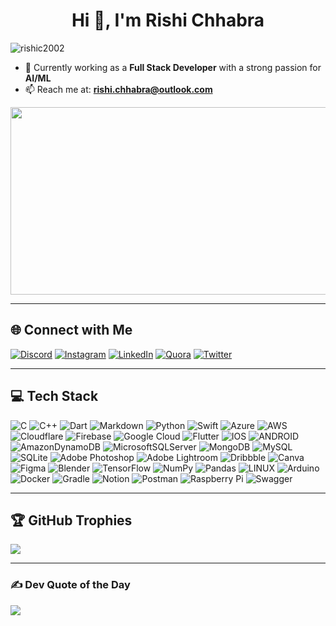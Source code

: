 <h1 align="center">Hi 👋, I'm Rishi Chhabra</h1>

<p align="left">
  <img src="https://komarev.com/ghpvc/?username=rishic2002&label=Profile%20views&color=0e75b6&style=flat" alt="rishic2002" />
</p>

- 🔭 Currently working as a **Full Stack Developer** with a strong passion for **AI/ML**  
- 📫 Reach me at: **rishi.chhabra@outlook.com**

<div align="center">
  <img src="https://media.giphy.com/media/dWesBcTLavkZuG35MI/giphy.gif" width="600" height="300"/>
</div>

---

## 🌐 Connect with Me

[![Discord](https://img.shields.io/badge/Discord-%237289DA.svg?logo=discord&logoColor=white)](https://discordapp.com/users/RishiChhabra#5817)
[![Instagram](https://img.shields.io/badge/Instagram-%23E4405F.svg?logo=Instagram&logoColor=white)](https://www.instagram.com/rishi._.chhabra/)
[![LinkedIn](https://img.shields.io/badge/LinkedIn-%230077B5.svg?logo=linkedin&logoColor=white)](https://www.linkedin.com/in/rishi-chhabra-7144b1212/)
[![Quora](https://img.shields.io/badge/Quora-%23B92B27.svg?logo=Quora&logoColor=white)](https://www.quora.com/profile/Rishi-Chhabra-6)
[![Twitter](https://img.shields.io/badge/Twitter-%231DA1F2.svg?logo=Twitter&logoColor=white)](https://twitter.com/Rishixhhabra)

---

## 💻 Tech Stack

![C](https://img.shields.io/badge/c-%2300599C.svg?style=plastic&logo=c&logoColor=white) 
![C++](https://img.shields.io/badge/c++-%2300599C.svg?style=plastic&logo=c%2B%2B&logoColor=white) 
![Dart](https://img.shields.io/badge/dart-%230175C2.svg?style=plastic&logo=dart&logoColor=white) 
![Markdown](https://img.shields.io/badge/markdown-%23000000.svg?style=plastic&logo=markdown&logoColor=white) 
![Python](https://img.shields.io/badge/python-3670A0?style=plastic&logo=python&logoColor=ffdd54) 
![Swift](https://img.shields.io/badge/swift-F54A2A?style=plastic&logo=swift&logoColor=white) 
![Azure](https://img.shields.io/badge/azure-%230072C6.svg?style=plastic&logo=azure-devops&logoColor=white) 
![AWS](https://img.shields.io/badge/AWS-%23FF9900.svg?style=plastic&logo=amazon-aws&logoColor=white) 
![Cloudflare](https://img.shields.io/badge/Cloudflare-F38020?style=plastic&logo=Cloudflare&logoColor=white) 
![Firebase](https://img.shields.io/badge/firebase-%23039BE5.svg?style=plastic&logo=firebase) 
![Google Cloud](https://img.shields.io/badge/Google%20Cloud-%234285F4.svg?style=plastic&logo=google-cloud&logoColor=white) 
![Flutter](https://img.shields.io/badge/Flutter-%2302569B.svg?style=plastic&logo=Flutter&logoColor=white) 
![IOS](https://img.shields.io/badge/IOS-%2320232a.svg?style=plastic&logo=apple&logoColor=white) 
![ANDROID](https://img.shields.io/badge/android-%2320232a.svg?style=plastic&logo=android&logoColor=%a4c639) 
![AmazonDynamoDB](https://img.shields.io/badge/Amazon%20DynamoDB-4053D6?style=plastic&logo=Amazon%20DynamoDB&logoColor=white) 
![MicrosoftSQLServer](https://img.shields.io/badge/Microsoft%20SQL%20Sever-CC2927?style=plastic&logo=microsoft%20sql%20server&logoColor=white) 
![MongoDB](https://img.shields.io/badge/MongoDB-%234ea94b.svg?style=plastic&logo=mongodb&logoColor=white) 
![MySQL](https://img.shields.io/badge/mysql-%2300f.svg?style=plastic&logo=mysql&logoColor=white) 
![SQLite](https://img.shields.io/badge/sqlite-%2307405e.svg?style=plastic&logo=sqlite&logoColor=white) 
![Adobe Photoshop](https://img.shields.io/badge/adobephotoshop-%2331A8FF.svg?style=plastic&logo=adobephotoshop&logoColor=white) 
![Adobe Lightroom](https://img.shields.io/badge/Adobe%20Lightroom-31A8FF.svg?style=plastic&logo=Adobe%20Lightroom&logoColor=white) 
![Dribbble](https://img.shields.io/badge/Dribbble-EA4C89?style=plastic&logo=dribbble&logoColor=white) 
![Canva](https://img.shields.io/badge/Canva-%2300C4CC.svg?style=plastic&logo=Canva&logoColor=white) 
![Figma](https://img.shields.io/badge/figma-%23F24E1E.svg?style=plastic&logo=figma&logoColor=white) 
![Blender](https://img.shields.io/badge/blender-%23F5792A.svg?style=plastic&logo=blender&logoColor=white) 
![TensorFlow](https://img.shields.io/badge/TensorFlow-%23FF6F00.svg?style=plastic&logo=TensorFlow&logoColor=white) 
![NumPy](https://img.shields.io/badge/numpy-%23013243.svg?style=plastic&logo=numpy&logoColor=white) 
![Pandas](https://img.shields.io/badge/pandas-%23150458.svg?style=plastic&logo=pandas&logoColor=white) 
![LINUX](https://img.shields.io/badge/Linux-FCC624?style=plastic&logo=linux&logoColor=black) 
![Arduino](https://img.shields.io/badge/-Arduino-00979D?style=plastic&logo=Arduino&logoColor=white) 
![Docker](https://img.shields.io/badge/docker-%230db7ed.svg?style=plastic&logo=docker&logoColor=white) 
![Gradle](https://img.shields.io/badge/Gradle-02303A.svg?style=plastic&logo=Gradle&logoColor=white) 
![Notion](https://img.shields.io/badge/Notion-%23000000.svg?style=plastic&logo=notion&logoColor=white) 
![Postman](https://img.shields.io/badge/Postman-FF6C37?style=plastic&logo=postman&logoColor=white) 
![Raspberry Pi](https://img.shields.io/badge/-RaspberryPi-C51A4A?style=plastic&logo=Raspberry-Pi) 
![Swagger](https://img.shields.io/badge/-Swagger-%23Clojure?style=plastic&logo=swagger&logoColor=white)

---

## 🏆 GitHub Trophies

![](https://github-profile-trophy.vercel.app/?username=rishi-chhabra&theme=discord&no-frame=false&no-bg=false&margin-w=4)

---

### ✍️ Dev Quote of the Day

![](https://quotes-github-readme.vercel.app/api?type=horizontal&theme=radical)
